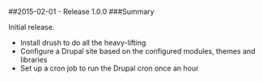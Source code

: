 ##2015-02-01 - Release 1.0.0
###Summary

Initial release.

* Install drush to do all the heavy-lifting
* Configure a Drupal site based on the configured modules, themes and libraries
* Set up a cron job to run the Drupal cron once an hour
